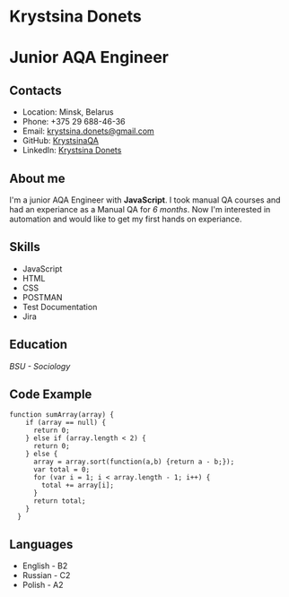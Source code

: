 # Krystsina Donets 
# Junior AQA Engineer

## Contacts 

* Location: Minsk, Belarus
* Phone: +375 29 688-46-36
* Email: krystsina.donets@gmail.com
* GitHub: [KrystsinaQA](https://github.com/KrystsinaQA)
* LinkedIn: [Krystsina Donets](https://www.linkedin.com/in/krystsina-donets)


## About me 
I'm a junior AQA Engineer with **JavaScript**. I took manual QA courses and had an experiance as a Manual QA for *6 months*. Now I'm interested in automation and would like to get my first hands on experiance. 

## Skills
* JavaScript
* HTML 
* CSS 
* POSTMAN 
* Test Documentation
* Jira
  
## Education 
*BSU - Sociology*
## Code Example 
```
function sumArray(array) {
    if (array == null) {
      return 0;
    } else if (array.length < 2) {
      return 0;
    } else {
      array = array.sort(function(a,b) {return a - b;});
      var total = 0;
      for (var i = 1; i < array.length - 1; i++) {
        total += array[i];
      }
      return total;
    }
  }
```
## Languages
* English - B2
* Russian - C2
* Polish - A2
